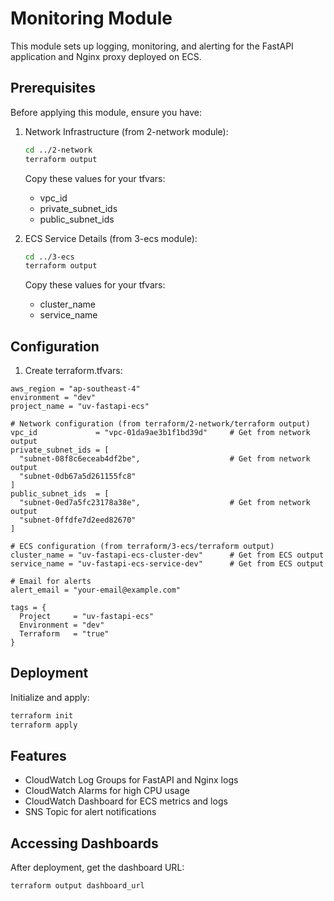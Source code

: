 # Monitoring Module

This module sets up logging, monitoring, and alerting for the FastAPI application and Nginx proxy deployed on ECS.

## Prerequisites

Before applying this module, ensure you have:

1. Network Infrastructure (from 2-network module):

   ```bash
   cd ../2-network
   terraform output
   ```

   Copy these values for your tfvars:

   - vpc_id
   - private_subnet_ids
   - public_subnet_ids

2. ECS Service Details (from 3-ecs module):
   ```bash
   cd ../3-ecs
   terraform output
   ```
   Copy these values for your tfvars:
   - cluster_name
   - service_name

## Configuration

1. Create terraform.tfvars:

```hcl
aws_region = "ap-southeast-4"
environment = "dev"
project_name = "uv-fastapi-ecs"

# Network configuration (from terraform/2-network/terraform output)
vpc_id             = "vpc-01da9ae3b1f1bd39d"     # Get from network output
private_subnet_ids = [
  "subnet-08f8c6eceab4df2be",                    # Get from network output
  "subnet-0db67a5d261155fc8"
]
public_subnet_ids  = [
  "subnet-0ed7a5fc23178a38e",                    # Get from network output
  "subnet-0ffdfe7d2eed82670"
]

# ECS configuration (from terraform/3-ecs/terraform output)
cluster_name = "uv-fastapi-ecs-cluster-dev"      # Get from ECS output
service_name = "uv-fastapi-ecs-service-dev"      # Get from ECS output

# Email for alerts
alert_email = "your-email@example.com"

tags = {
  Project     = "uv-fastapi-ecs"
  Environment = "dev"
  Terraform   = "true"
}
```

## Deployment

Initialize and apply:

```bash
terraform init
terraform apply
```

## Features

- CloudWatch Log Groups for FastAPI and Nginx logs
- CloudWatch Alarms for high CPU usage
- CloudWatch Dashboard for ECS metrics and logs
- SNS Topic for alert notifications

## Accessing Dashboards

After deployment, get the dashboard URL:

```bash
terraform output dashboard_url
```
